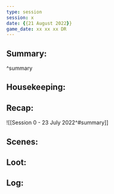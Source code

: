 ```yaml
---
type: session
session: x
date: {{21 August 2022}}
game_date: xx xx xx DR
---
```




## Summary:

^summary
## Housekeeping:
## Recap:
![[Session 0 - 23 July 2022^#summary]]

## Scenes:
## Loot:
## Log:


